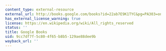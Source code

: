 ```yaml
---
content_type: external-resource
external_url: http://books.google.com/books?id=22ab7E9K1TYC&pg=PA303=onepage
has_external_license_warning: true
license: https://en.wikipedia.org/wiki/All_rights_reserved
status: ''
title: Google Books
uid: 9cc7df7f-5c80-4f65-b8b5-129ae88dee9b
wayback_url: ''
---
```

